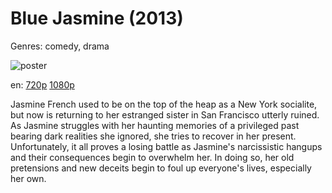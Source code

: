 # Blue Jasmine (2013)

Genres: comedy, drama

![poster](http://image.tmdb.org/t/p/w500/tXzOAeub5ZaxGv9vkJLtU0aNenl.jpg)

en:
  [720p](magnet:?xt=urn:btih:FB6644EA3AF4ADA69D8F104E38CBA0AE515DCC83&tr=udp://glotorrents.pw:6969/announce&tr=udp://tracker.opentrackr.org:1337/announce&tr=udp://torrent.gresille.org:80/announce&tr=udp://tracker.openbittorrent.com:80&tr=udp://tracker.coppersurfer.tk:6969&tr=udp://tracker.leechers-paradise.org:6969&tr=udp://p4p.arenabg.ch:1337&tr=udp://tracker.internetwarriors.net:1337)
  [1080p](magnet:?xt=urn:btih:44EC61297D65C408B6638D2B6702AF63B50A1E7E&tr=udp://glotorrents.pw:6969/announce&tr=udp://tracker.opentrackr.org:1337/announce&tr=udp://torrent.gresille.org:80/announce&tr=udp://tracker.openbittorrent.com:80&tr=udp://tracker.coppersurfer.tk:6969&tr=udp://tracker.leechers-paradise.org:6969&tr=udp://p4p.arenabg.ch:1337&tr=udp://tracker.internetwarriors.net:1337)
  


Jasmine French used to be on the top of the heap as a New York socialite, but now is returning to her estranged sister in San Francisco utterly ruined. As Jasmine struggles with her haunting memories of a privileged past bearing dark realities she ignored, she tries to recover in her present. Unfortunately, it all proves a losing battle as Jasmine's narcissistic hangups and their consequences begin to overwhelm her. In doing so, her old pretensions and new deceits begin to foul up everyone's lives, especially her own.